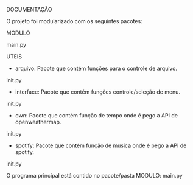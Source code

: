 DOCUMENTAÇÃO

O projeto foi modularizado com os seguintes pacotes:

MODULO

main.py

UTEIS
- arquivo: Pacote que contém funções para o controle de arquivo.

init.py

- interface: Pacote que contém funções controle/seleção de menu.

init.py

- own: Pacote que contém função de tempo onde é pego a API de openweathermap.

init.py

- spotify: Pacote que contém função de musica onde é pego a API de spotify.

init.py

O programa principal está contido no pacote/pasta MODULO: main.py
